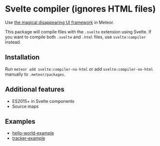 # Svelte compiler (ignores HTML files)

Use [the magical disappearing UI framework](https://svelte.technology) in Meteor.

This package will compile files with the `.svelte` extension using Svelte.
If you want to compile both `.svelte` and `.html` files, use `svelte:compiler` instead.

## Installation

Run `meteor add svelte:compiler-no-html` or add `svelte:compiler-no-html` manually to `.meteor/packages`.

## Additional features

* ES2015+ in Svelte components
* Source maps

## Examples

* [hello-world-example](https://github.com/meteor-svelte/hello-world-example)
* [tracker-example](https://github.com/meteor-svelte/tracker-example)
